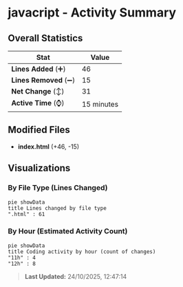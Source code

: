 # javacript - Activity Summary 

## Overall Statistics

| Stat                   | Value                                                             |
| ---------------------- | ----------------------------------------------------------------- |
| **Lines Added** (➕)   | 46                                          |
| **Lines Removed** (➖) | 15                                        |
| **Net Change** (↕)    | 31                |
| **Active Time** (⌚)   | 15 minutes |


## Modified Files
- **index.html** (+46, -15)

## Visualizations

### By File Type (Lines Changed)

```mermaid
pie showData
title Lines changed by file type
".html" : 61
```

### By Hour (Estimated Activity Count)

```mermaid
pie showData
title Coding activity by hour (count of changes)
"11h" : 4
"12h" : 8
```


> **Last Updated:** 24/10/2025, 12:47:14